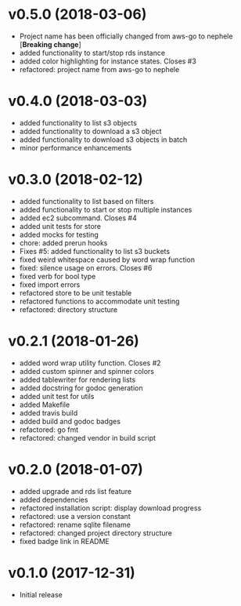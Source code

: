 # v0.5.0 (2018-03-06)

* Project name has been officially changed from aws-go to nephele [**Breaking change**]
* added functionality to start/stop rds instance
* added color highlighting for instance states. Closes #3
* refactored: project name from aws-go to nephele

# v0.4.0 (2018-03-03)

* added functionality to list s3 objects
* added functionality to download a s3 object
* added functionality to download s3 objects in batch
* minor performance enhancements

# v0.3.0 (2018-02-12)

* added functionality to list based on filters
* added functionality to start or stop multiple instances
* added ec2 subcommand. Closes #4
* added unit tests for store
* added mocks for testing
* chore: added prerun hooks
* Fixes #5: added functionality to list s3 buckets
* fixed weird whitespace caused by word wrap function
* fixed: silence usage on errors. Closes #6
* fixed verb for bool type
* fixed import errors
* refactored store to be unit testable
* refactored functions to accommodate unit testing
* refactored: directory structure

# v0.2.1 (2018-01-26)

* added word wrap utility function. Closes #2
* added custom spinner and spinner colors
* added tablewriter for rendering lists
* added docstring for godoc generation
* added unit test for utils
* added Makefile
* added travis build
* added build and godoc badges
* refactored: go fmt
* refactored: changed vendor in build script

# v0.2.0 (2018-01-07)

* added upgrade and rds list feature
* added dependencies
* refactored installation script: display download progress
* refactored: use a version constant
* refactored: rename sqlite filename
* refactored: changed project directory structure
* fixed badge link in README

# v0.1.0 (2017-12-31)

* Initial release